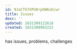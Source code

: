 ```yaml
---
id: 9JaCTG7XPU0rpOW6xEcwr
title: Issues
desc: ''
updated: 1631309122618
created: 1631308982222
---
```

has issues, problems, challenges
